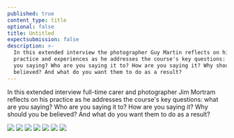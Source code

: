 ```yaml
---
published: true
content_type: title
optional: false
title: Untitled
expectsubmission: false
description: >-
  In this extended interview the photographer Guy Martin reflects on his
  practice and experiences as he addresses the course's key questions: what are
  you saying? Who are you saying it to? How are you saying it? Why should you be
  believed? And what do you want them to do as a result?
---
```

In this extended interview full-time carer and photographer Jim Mortram reflects on his practice as he addresses the course's key questions: what are you saying? Who are you saying it to? How are you saying it? Why should you be believed? And what do you want them to do as a result?

![]({{site.baseurl}}/course/content/media/20130309-martin_guy_005.JPG)
![]({{site.baseurl}}/course/content/media/20130501-martin_guy_002.JPG)
![]({{site.baseurl}}/course/content/media/isis_soap%20opera.jpg)
![]({{site.baseurl}}/course/content/media/LIBYA_MISSING_0001.jpg)
![]({{site.baseurl}}/course/content/media/performance%20of%20protest.jpg)
![]({{site.baseurl}}/course/content/media/The%20Birdcage.jpg)
![]({{site.baseurl}}/course/content/media/The%20End%20of%20a%20curfew.jpg)
